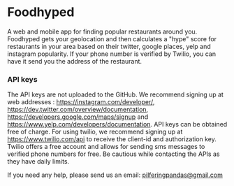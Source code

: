 # Foodhyped

A web and mobile app for finding popular restaurants around you. Foodhyped gets your geolocation and then calculates a "hype" score for restaurants in your area based on their twitter, google places, yelp and instagram popularity. If your phone number is verified by Twilio, you can have it send you the address of the restaurant.

### API keys
The API keys are not uploaded to the GitHub. We recommend signing up at web addresses : https://instagram.com/developer/, https://dev.twitter.com/overview/documentation, https://developers.google.com/maps/signup and https://www.yelp.com/developers/documentation. API keys can be obtained free of charge.
For using twilio, we recommend signing up at https://www.twilio.com/api to receive the client-id and authorization key. Twilio offers a free account and allows for sending sms messages to verified phone numbers for free. 
Be cautious while contacting the APIs as they have daily limits.

If you need any help, please send us an email: pilferingpandas@gmail.com
